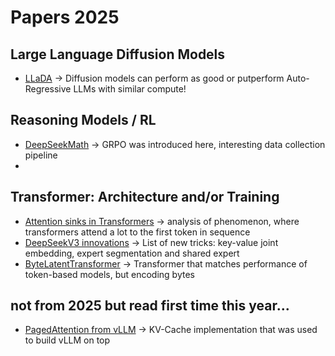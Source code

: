 # Papers 2025

## Large Language Diffusion Models
- [LLaDA](https://arxiv.org/abs/2502.09992) -> Diffusion models can perform as good or putperform Auto-Regressive LLMs with similar compute!

## Reasoning Models / RL
- [DeepSeekMath](https://arxiv.org/abs/2402.03300) -> GRPO was introduced here, interesting data collection pipeline
- 

## Transformer: Architecture and/or Training
- [Attention sinks in Transformers](https://arxiv.org/abs/2504.02732) -> analysis of phenomenon, where transformers attend a lot to the first token in sequence
- [DeepSeekV3 innovations](https://arxiv.org/pdf/2503.11486) -> List of new tricks: key-value joint embedding, expert segmentation and shared expert
- [ByteLatentTransformer](https://arxiv.org/abs/2412.09871) -> Transformer that matches performance of token-based models, but encoding bytes

## not from 2025 but read first time this year...
- [PagedAttention from vLLM](https://arxiv.org/abs/2309.06180) -> KV-Cache implementation that was used to build vLLM on top
